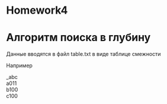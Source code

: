 # Homework4
<h1> Алгоритм поиска в глубину</h1>
<p>Данные вводятся в файл table.txt в виде таблице смежности</p>
<p>Например</p>
_abc<br>
a011<br>
b100<br>
c100<br>
